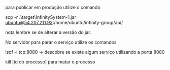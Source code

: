 para publicar em produção utilize o comando

scp -r .\target\InfinitySystem-1.jar ubuntu@54.207.211.93:/home/ubuntu/infinity-group/api/

nota lembre se de alterar a versão do jar.

No servidor para parar o serviço utilize os comandos

lsof -i tcp:8080 -> descobre se existe algum serviço utilizando a porta 8080

kill [id do processo] para matar o processo